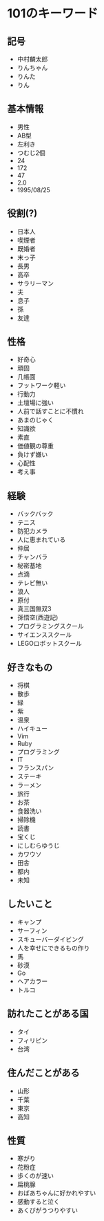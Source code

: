 # 101のキーワード

## 記号
- 中村麟太郎
- りんちゃん
- りんた
- りん

## 基本情報
- 男性
- AB型
- 左利き
- つむじ2個
- 24
- 172
- 47
- 2.0
- 1995/08/25

## 役割(?)
- 日本人
- 喫煙者
- 既婚者
- 末っ子
- 長男
- 高卒
- サラリーマン
- 夫
- 息子
- 孫
- 友達

## 性格
- 好奇心
- 頑固
- 几帳面
- フットワーク軽い
- 行動力
- 土壇場に強い
- 人前で話すことに不慣れ
- あまのじゃく
- 知識欲
- 素直
- 価値観の尊重
- 負けず嫌い
- 心配性
- 考え事

## 経験
- バックバック
- テニス
- 防犯カメラ
- 人に恵まれている
- 仲居
- チャンバラ
- 秘密基地
- 点滴
- テレビ無い
- 浪人
- 原付
- 真三国無双3
- 孫悟空(西遊記)
- プログラミングスクール
- サイエンススクール
- LEGOロボットスクール

## 好きなもの
- 将棋
- 散歩
- 緑
- 紫
- 温泉
- ハイキュー
- Vim
- Ruby
- プログラミング
- IT
- フランスパン
- ステーキ
- ラーメン
- 旅行
- お茶
- 食器洗い
- 掃除機
- 読書
- 宝くじ
- にしむらゆうじ
- カワウソ
- 田舎
- 都内
- 未知

## したいこと
- キャンプ
- サーフィン
- スキューバーダイビング
- 人を幸せにできるもの作り
- 馬
- 砂漠
- Go
- ヘアカラー
- トルコ

## 訪れたことがある国
- タイ
- フィリピン
- 台湾

## 住んだことがある
- 山形
- 千葉
- 東京
- 高知

## 性質
- 寒がり
- 花粉症
- 歩くのが速い
- 扁桃腺
- おばあちゃんに好かれやすい
- 感動すると泣く
- あくびがうつりやすい
